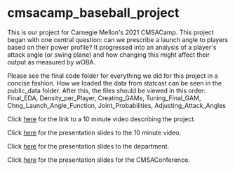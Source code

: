 # cmsacamp_baseball_project
This is our project for Carnegie Mellon's 2021 CMSACamp. This project began with one central question: can we prescribe a launch angle to players based on their power profile? It progressed into an analysis of a player's attack angle (or swing plane) and how changing this might affect their output as measured by wOBA.

Please see the final code folder for everything we did for this project in a concise fashion. How we loaded the data from statcast can be seen in the public_data folder. After this, the files should be viewed in this order: Final_EDA, Density_per_Player, Creating_GAMs, Tuning_Final_GAM, Chng_Launch_Angle_Function, Joint_Probabilities, Adjusting_Attack_Angles

Click [here](http://www.stat.cmu.edu/cmsac/summer2021/) for the link to a 10 minute video describing the project.

Click [here](https://sarahsult.github.io/cmsacamp_baseball_project/Presentations/Final%20Short%20Presentation/Shortened_Presentation.html) for the presentation slides to the 10 minute video.

Click [here](https://sarahsult.github.io/cmsacamp_baseball_project/Presentations/Final%20Presentations/Full_Presentation.html) for the presentation slides to the department.

Click [here](https://sarahsult.github.io/cmsacamp_baseball_project/Presentations/CMSAConference%20Presentation/CMSAConference_presentation.html#1) for the presentation slides for the CMSAConference.
